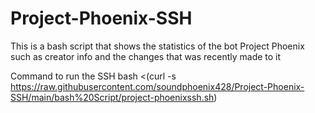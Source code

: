 # Project-Phoenix-SSH
This is a bash script that shows the statistics of the bot Project Phoenix such as creator info and the changes that was recently made to it

Command to run the SSH
bash <(curl -s https://raw.githubusercontent.com/soundphoenix428/Project-Phoenix-SSH/main/bash%20Script/project-phoenixssh.sh)